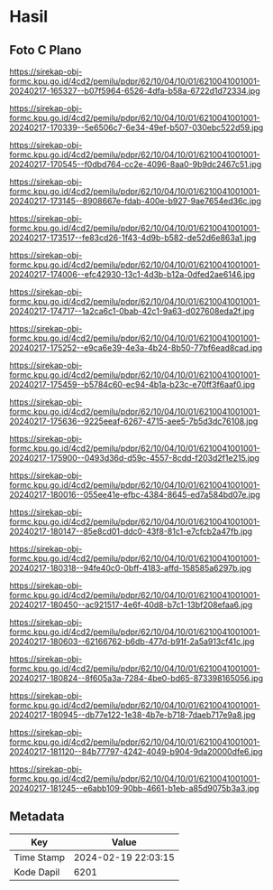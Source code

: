 # Hasil

## Foto C Plano

https://sirekap-obj-formc.kpu.go.id/4cd2/pemilu/pdpr/62/10/04/10/01/6210041001001-20240217-165327--b07f5964-6526-4dfa-b58a-6722d1d72334.jpg

https://sirekap-obj-formc.kpu.go.id/4cd2/pemilu/pdpr/62/10/04/10/01/6210041001001-20240217-170339--5e6506c7-6e34-49ef-b507-030ebc522d59.jpg

https://sirekap-obj-formc.kpu.go.id/4cd2/pemilu/pdpr/62/10/04/10/01/6210041001001-20240217-170545--f0dbd764-cc2e-4096-8aa0-9b9dc2467c51.jpg

https://sirekap-obj-formc.kpu.go.id/4cd2/pemilu/pdpr/62/10/04/10/01/6210041001001-20240217-173145--8908667e-fdab-400e-b927-9ae7654ed36c.jpg

https://sirekap-obj-formc.kpu.go.id/4cd2/pemilu/pdpr/62/10/04/10/01/6210041001001-20240217-173517--fe83cd26-1f43-4d9b-b582-de52d6e863a1.jpg

https://sirekap-obj-formc.kpu.go.id/4cd2/pemilu/pdpr/62/10/04/10/01/6210041001001-20240217-174006--efc42930-13c1-4d3b-b12a-0dfed2ae6146.jpg

https://sirekap-obj-formc.kpu.go.id/4cd2/pemilu/pdpr/62/10/04/10/01/6210041001001-20240217-174717--1a2ca6c1-0bab-42c1-9a63-d027608eda2f.jpg

https://sirekap-obj-formc.kpu.go.id/4cd2/pemilu/pdpr/62/10/04/10/01/6210041001001-20240217-175252--e9ca6e39-4e3a-4b24-8b50-77bf6ead8cad.jpg

https://sirekap-obj-formc.kpu.go.id/4cd2/pemilu/pdpr/62/10/04/10/01/6210041001001-20240217-175459--b5784c60-ec94-4b1a-b23c-e70ff3f6aaf0.jpg

https://sirekap-obj-formc.kpu.go.id/4cd2/pemilu/pdpr/62/10/04/10/01/6210041001001-20240217-175636--9225eeaf-6267-4715-aee5-7b5d3dc76108.jpg

https://sirekap-obj-formc.kpu.go.id/4cd2/pemilu/pdpr/62/10/04/10/01/6210041001001-20240217-175900--0493d36d-d59c-4557-8cdd-f203d2f1e215.jpg

https://sirekap-obj-formc.kpu.go.id/4cd2/pemilu/pdpr/62/10/04/10/01/6210041001001-20240217-180016--055ee41e-efbc-4384-8645-ed7a584bd07e.jpg

https://sirekap-obj-formc.kpu.go.id/4cd2/pemilu/pdpr/62/10/04/10/01/6210041001001-20240217-180147--85e8cd01-ddc0-43f8-81c1-e7cfcb2a47fb.jpg

https://sirekap-obj-formc.kpu.go.id/4cd2/pemilu/pdpr/62/10/04/10/01/6210041001001-20240217-180318--94fe40c0-0bff-4183-affd-158585a6297b.jpg

https://sirekap-obj-formc.kpu.go.id/4cd2/pemilu/pdpr/62/10/04/10/01/6210041001001-20240217-180450--ac921517-4e6f-40d8-b7c1-13bf208efaa6.jpg

https://sirekap-obj-formc.kpu.go.id/4cd2/pemilu/pdpr/62/10/04/10/01/6210041001001-20240217-180603--62166762-b6db-477d-b91f-2a5a913cf41c.jpg

https://sirekap-obj-formc.kpu.go.id/4cd2/pemilu/pdpr/62/10/04/10/01/6210041001001-20240217-180824--8f605a3a-7284-4be0-bd65-873398165056.jpg

https://sirekap-obj-formc.kpu.go.id/4cd2/pemilu/pdpr/62/10/04/10/01/6210041001001-20240217-180945--db77e122-1e38-4b7e-b718-7daeb717e9a8.jpg

https://sirekap-obj-formc.kpu.go.id/4cd2/pemilu/pdpr/62/10/04/10/01/6210041001001-20240217-181120--84b77797-4242-4049-b904-9da20000dfe6.jpg

https://sirekap-obj-formc.kpu.go.id/4cd2/pemilu/pdpr/62/10/04/10/01/6210041001001-20240217-181245--e6abb109-90bb-4661-b1eb-a85d9075b3a3.jpg


## Metadata

| Key        | Value               |
| ---------- | ------------------- |
| Time Stamp | 2024-02-19 22:03:15 |
| Kode Dapil | 6201                |



